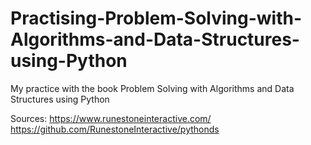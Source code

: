 # Practising-Problem-Solving-with-Algorithms-and-Data-Structures-using-Python
My practice with the book Problem Solving with Algorithms and Data Structures using Python

Sources:
https://www.runestoneinteractive.com/
https://github.com/RunestoneInteractive/pythonds
